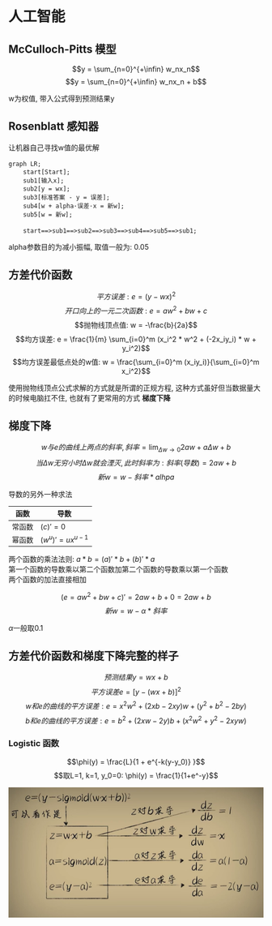# 人工智能

## McCulloch-Pitts 模型

$$y = \sum_{n=0}^{+\infin} w_nx_n$$
$$y = \sum_{n=0}^{+\infin} w_nx_n + b$$

w为权值, 带入公式得到预测结果y

## Rosenblatt 感知器

让机器自己寻找w值的最优解

```mermaid
graph LR;
    start[Start];
    sub1[输入x];
    sub2[y = wx];
    sub3[标准答案 - y = 误差];
    sub4[w + alpha·误差·x = 新w];
    sub5[w = 新w];

    start==>sub1==>sub2==>sub3==>sub4==>sub5==>sub1;
```

alpha参数目的为减小振幅, 取值一般为: 0.05

## 方差代价函数

$$平方误差: e = (y - wx)^2$$
$$开口向上的一元二次函数: e = aw^2 + bw + c$$
$$抛物线顶点值: w = -\frac{b}{2a}$$
$$均方误差: e = \frac{1}{m} \sum_{i=0}^m (x_i^2 * w^2 + (-2x_iy_i) * w + y_i^2)$$
$$均方误差最低点处的w值: w = \frac{\sum_{i=0}^m (x_iy_i)}{\sum_{i=0}^m x_i^2}$$

使用抛物线顶点公式求解的方式就是所谓的正规方程, 这种方式虽好但当数据量大的时候电脑扛不住, 也就有了更常用的方式 **梯度下降**

## 梯度下降

$$w与e的曲线上两点的斜率, 斜率 = \lim_{\Delta{w}\to0} 2aw + a\Delta{w} + b$$
$$当\Delta{w}无穷小时\Delta{w}就会湮灭, 此时斜率为: 斜率(导数) = 2aw + b$$
$$新w = w - 斜率*alhpa$$

导数的另外一种求法

| 函数 | 导数 |
| --- | --- |
| 常函数 | $(c)' = 0$ |
| 幂函数 | $(w^u)' = ux^{u-1}$ |

两个函数的乘法法则: $a*b = (a)'*b + (b)'*a$  
第一个函数的导数乘以第二个函数加第二个函数的导数乘以第一个函数  
两个函数的加法直接相加

$$(e = aw^2 + bw + c)' = 2aw + b + 0 = 2aw + b$$
$$新w = w - \alpha*斜率$$

$\alpha$一般取0.1

## 方差代价函数和梯度下降完整的样子

$$预测结果y = wx + b$$
$$平方误差e = [y - (wx + b)]^2$$
$$w和e的曲线的平方误差: e = x^2w^2 + (2xb - 2xy)w + (y^2 + b^2 - 2by)$$
$$b和e的曲线的平方误差: e = b^2 + (2xw - 2y)b + (x^2w^2 + y^2 - 2xyw)$$

### Logistic 函数

$$\phi(y) = \frac{L}{1 + e^{-k(y-y_0)} }$$
$$取L=1, k=1, y_0=0: \phi(y) = \frac{1}{1+e^-y}$$

![img](images/c3e3fa5fd58ea2cd6678a35868ef3350.png)
